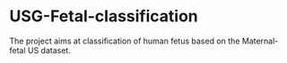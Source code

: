 # USG-Fetal-classification

The project aims at classification of human fetus based on the Maternal-fetal US dataset.
